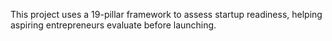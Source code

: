 This project uses a 19-pillar framework to assess startup readiness, helping aspiring entrepreneurs evaluate before launching.
